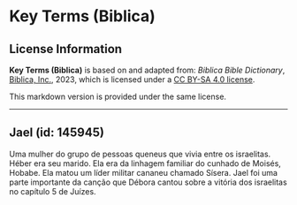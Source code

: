 # Key Terms (Biblica)

## License Information

**Key Terms (Biblica)** is based on and adapted from: _Biblica Bible Dictionary_, [Biblica, Inc.](https://www.biblica.com/), 2023, which is licensed under a [CC BY-SA 4.0 license](https://creativecommons.org/licenses/by-sa/4.0/legalcode.en).

This markdown version is provided under the same license.



--------------------------------

## Jael (id: 145945)

Uma mulher do grupo de pessoas queneus que vivia entre os israelitas. Héber era seu marido. Ela era da linhagem familiar do cunhado de Moisés, Hobabe. Ela matou um líder militar cananeu chamado Sísera. Jael foi uma parte importante da canção que Débora cantou sobre a vitória dos israelitas no capítulo 5 de Juízes.


